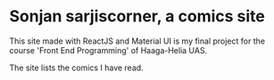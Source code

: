 # Sonjan sarjiscorner, a comics site

This site made with ReactJS and Material UI is my final project for the course 'Front End Programming' of Haaga-Helia UAS.

The site lists the comics I have read.
